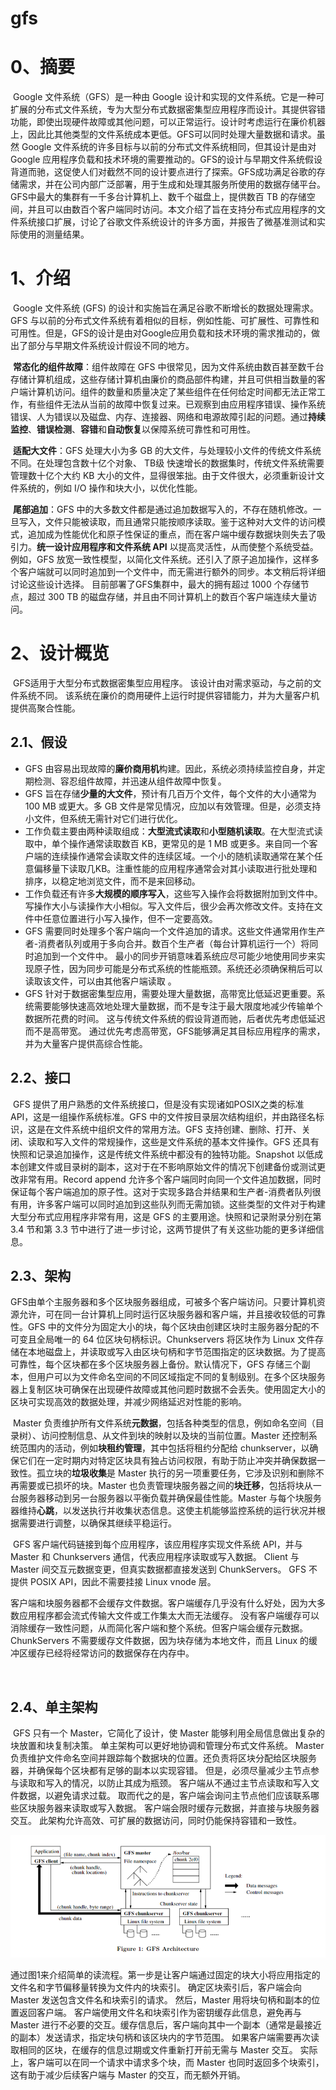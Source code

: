 # gfs

# 0、摘要

​	Google 文件系统（GFS）是一种由 Google 设计和实现的文件系统。它是一种可扩展的分布式文件系统，专为大型分布式数据密集型应用程序而设计。其提供容错功能，即使出现硬件故障或其他问题，可以正常运行。设计时考虑运行在廉价机器上，因此比其他类型的文件系统成本更低。GFS可以同时处理大量数据和请求。虽然 Google 文件系统的许多目标与以前的分布式文件系统相同，但其设计是由对 Google 应用程序负载和技术环境的需要推动的。GFS的设计与早期文件系统假设背道而驰，这促使人们对截然不同的设计要点进行了探索。GFS成功满足谷歌的存储需求，并在公司内部广泛部署，用于生成和处理其服务所使用的数据存储平台。GFS中最大的集群有一千多台计算机上、数千个磁盘上，提供数百 TB 的存储空间，并且可以由数百个客户端同时访问。本文介绍了旨在支持分布式应用程序的文件系统接口扩展，讨论了谷歌文件系统设计的许多方面，并报告了微基准测试和实际使用的测量结果。



# 1、介绍

​	Google 文件系统 (GFS) 的设计和实施旨在满足谷歌不断增长的数据处理需求。GFS 与以前的分布式文件系统有着相似的目标，例如性能、可扩展性、可靠性和可用性。但是，GFS的设计是由对Google应用负载和技术环境的需求推动的，做出了部分与早期文件系统设计假设不同的地方。

​	**常态化的组件故障**：组件故障在 GFS 中很常见，因为文件系统由数百甚至数千台存储计算机组成，这些存储计算机由廉价的商品部件构建，并且可供相当数量的客户端计算机访问。组件的数量和质量决定了某些组件在任何给定时间都无法正常工作，有些组件无法从当前的故障中恢复过来。已观察到由应用程序错误、操作系统错误、人为错误以及磁盘、内存、连接器、网络和电源故障引起的问题。通过**持续监控**、**错误检测**、**容错**和**自动恢复**以保障系统可靠性和可用性。

​	**适配大文件**：GFS 处理大小为多 GB 的大文件，与处理较小文件的传统文件系统不同。在处理包含数十亿个对象、 TB级 快速增长的数据集时，传统文件系统需要管理数十亿个大约 KB 大小的文件，显得很笨拙。由于文件很大，必须重新设计文件系统的，例如 I/O 操作和块大小，以优化性能。

​	**尾部追加**：GFS 中的大多数文件都是通过追加数据写入的，不存在随机修改。一旦写入，文件只能被读取，而且通常只能按顺序读取。鉴于这种对大文件的访问模式，追加成为性能优化和原子性保证的重点，而在客户端中缓存数据块则失去了吸引力。
​	**统一设计应用程序和文件系统 API** 以提高灵活性，从而使整个系统受益。例如，GFS 放宽一致性模型，以简化文件系统。还引入了原子追加操作，这样多个客户端就可以同时追加到一个文件中，而无需进行额外的同步。本文稍后将详细讨论这些设计选择。
目前部署了GFS集群中，最大的拥有超过 1000 个存储节点，超过 300 TB 的磁盘存储，并且由不同计算机上的数百个客户端连续大量访问。



# 2、设计概览

​	GFS适用于大型分布式数据密集型应用程序。 该设计由对需求驱动，与之前的文件系统不同。 该系统在廉价的商用硬件上运行时提供容错能力，并为大量客户机提供高聚合性能。 



## 2.1、假设

-   GFS 由容易出现故障的**廉价商用机**构建。因此，系统必须持续监控自身，并定期检测、容忍组件故障，并迅速从组件故障中恢复。
-   GFS 旨在存储**少量的大文件**，预计有几百万个文件，每个文件的大小通常为 100 MB 或更大。多 GB 文件是常见情况，应加以有效管理。但是，必须支持小文件，但系统无需针对它们进行优化。
-   工作负载主要由两种读取组成：**大型流式读取**和**小型随机读取**。在大型流式读取中，单个操作通常读取数百 KB，更常见的是 1 MB 或更多。来自同一个客户端的连续操作通常会读取文件的连续区域。一个小的随机读取通常在某个任意偏移量下读取几KB。注重性能的应用程序通常会对其小读取进行批处理和排序，以稳定地浏览文件，而不是来回移动。
-   工作负载还有许多**大规模的顺序写入**，这些写入操作会将数据附加到文件中。写操作大小与读操作大小相似。写入文件后，很少会再次修改文件。支持在文件中任意位置进行小写入操作，但不一定要高效。
-   GFS 需要同时处理多个客户端向一个文件追加的请求。这些文件通常用作生产者-消费者队列或用于多向合并。数百个生产者（每台计算机运行一个）将同时追加到一个文件中。 最小的同步开销意味着系统应尽可能少地使用同步来实现原子性，因为同步可能是分布式系统的性能瓶颈。系统还必须确保稍后可以读取该文件，可以由其他客户端读取 。
-   GFS 针对于数据密集型应用，需要处理大量数据，高带宽比低延迟更重要。系统需要能够快速高效地处理大量数据，而不是专注于最大限度地减少传输单个数据所花费的时间。 这与传统文件系统的假设背道而驰，后者优先考虑低延迟而不是高带宽。 通过优先考虑高带宽，GFS能够满足其目标应用程序的需求，并为大量客户提供高综合性能。



## 2.2、接口

​	GFS 提供了用户熟悉的文件系统接口，但是没有实现诸如POSIX之类的标准API，这是一组操作系统标准。GFS 中的文件按目录层次结构组织，并由路径名标识，这是在文件系统中组织文件的常用方法。GFS 支持创建、删除、打开、关闭、读取和写入文件的常规操作，这些是文件系统的基本文件操作。
​	GFS 还具有快照和记录追加操作，这是传统文件系统中都没有的独特功能。Snapshot 以低成本创建文件或目录树的副本，这对于在不影响原始文件的情况下创建备份或测试更改非常有用。Record append 允许多个客户端同时向同一个文件追加数据，同时保证每个客户端追加的原子性。这对于实现多路合并结果和生产者-消费者队列很有用，许多客户端可以同时追加到这些队列而无需加锁。这些类型的文件对于构建大型分布式应用程序非常有用，这是 GFS 的主要用途。快照和记录附录分别在第 3.4 节和第 3.3 节中进行了进一步讨论，这两节提供了有关这些功能的更多详细信息。



## 2.3、架构

​	GFS由单个主服务器和多个区块服务器组成，可被多个客户端访问。只要计算机资源允许，可在同一台计算机上同时运行区块服务器和客户端，并且接收较低的可靠性。
​	GFS 中的文件分为固定大小的块，每个区块由创建区块时主服务器分配的不可变且全局唯一的 64 位区块句柄标识。Chunkservers 将区块作为 Linux 文件存储在本地磁盘上，并读取或写入由区块句柄和字节范围指定的区块数据。为了提高可靠性，每个区块都在多个区块服务器上备份。默认情况下，GFS 存储三个副本，但用户可以为文件命名空间的不同区域指定不同的复制级别。在多个区块服务器上复制区块可确保在出现硬件故障或其他问题时数据不会丢失。使用固定大小的区块可实现高效的数据处理，并减少网络延迟对性能的影响。

​	Master 负责维护所有文件系统**元数据**，包括各种类型的信息，例如命名空间（目录树）、访问控制信息、从文件到块的映射以及块的当前位置。Master 还控制系统范围内的活动，例如**块租约管理**，其中包括将租约分配给 chunkserver，以确保它们在一定时期内对特定区块具有独占访问权限，有助于防止冲突并确保数据一致性。孤立块的**垃圾收集**是 Master 执行的另一项重要任务，它涉及识别和删除不再需要或已损坏的块。Master 也负责管理块服务器之间的**块迁移**，包括将块从一台服务器移动到另一台服务器以平衡负载并确保最佳性能。Master 与每个块服务器维持**心跳**，以发送执行并收集状态信息。这使主机能够监控系统的运行状况并根据需要进行调整，以确保其继续平稳运行。

​	GFS 客户端代码链接到每个应用程序，该应用程序实现文件系统 API，并与 Master 和 Chunkservers 通信，代表应用程序读取或写入数据。 Client 与 Master 间交互元数据变更，但真实数据都直接发送到 ChunkServers。 GFS 不提供 POSIX API，因此不需要挂接 Linux vnode 层。

​	客户端和块服务器都不会缓存文件数据。客户端缓存几乎没有什么好处，因为大多数应用程序都会流式传输大文件或工作集太大而无法缓存。 没有客户端缓存可以消除缓存一致性问题，从而简化客户端和整个系统。但客户端会缓存元数据。 ChunkServers 不需要缓存文件数据，因为块存储为本地文件，而且 Linux 的缓冲区缓存已经将经常访问的数据保存在内存中。

​	

## 2.4、单主架构

​	GFS 只有一个 Master，它简化了设计，使 Master 能够利用全局信息做出复杂的块放置和块复制决策。 单主架构可以更好地协调和管理分布式文件系统。 Master 负责维护文件命名空间并跟踪每个数据块的位置。还负责将区块分配给区块服务器，并确保每个区块都有足够的副本以实现容错。 但是，必须尽量减少主节点参与读取和写入的情况，以防止其成为瓶颈。 客户端从不通过主节点读取和写入文件数据，以避免请求过载。 取而代之的是，客户端会询问主节点他们应该联系哪些区块服务器来读取或写入数据。 客户端会限时缓存元数据，并直接与块服务器交互。 此架构允许高效、可扩展的数据访问，同时仍能保持容错和一致性。

![image-20230812230839569](./images/gfs/image-20230812230839569.png)

​	通过图1来介绍简单的读流程。第一步是让客户端通过固定的块大小将应用指定的文件名和字节偏移量转换为文件内的块索引。 确定区块索引后，客户端会向 Master 发送包含文件名和块索引的请求。 然后，Master 用将块句柄和副本的位置返回客户端。 客户端使用文件名和块索引作为密钥缓存此信息，避免再与 Master 进行不必要的交互。缓存信息后，客户端向其中一个副本（通常是最接近的副本）发送请求，指定块句柄和该区块内的字节范围。 如果客户端需要再次读取相同的区块，在缓存的信息过期或文件重新打开前无需与 Master 交互。 实际上，客户端可以在同一个请求中请求多个块，而 Master 也同时返回多个块索引，这有助于减少后续客户端与 Master 的交互，而无额外开销。
